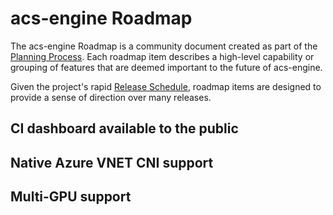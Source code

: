 # acs-engine Roadmap

The acs-engine Roadmap is a community document created as part of the
[Planning Process](planning-process.md). Each roadmap item describes a high-level capability or
grouping of features that are deemed important to the future of acs-engine.

Given the project's rapid [Release Schedule](releases.md), roadmap
items are designed to provide a sense of direction over many releases.

## CI dashboard available to the public
## Native Azure VNET CNI support
## Multi-GPU support
